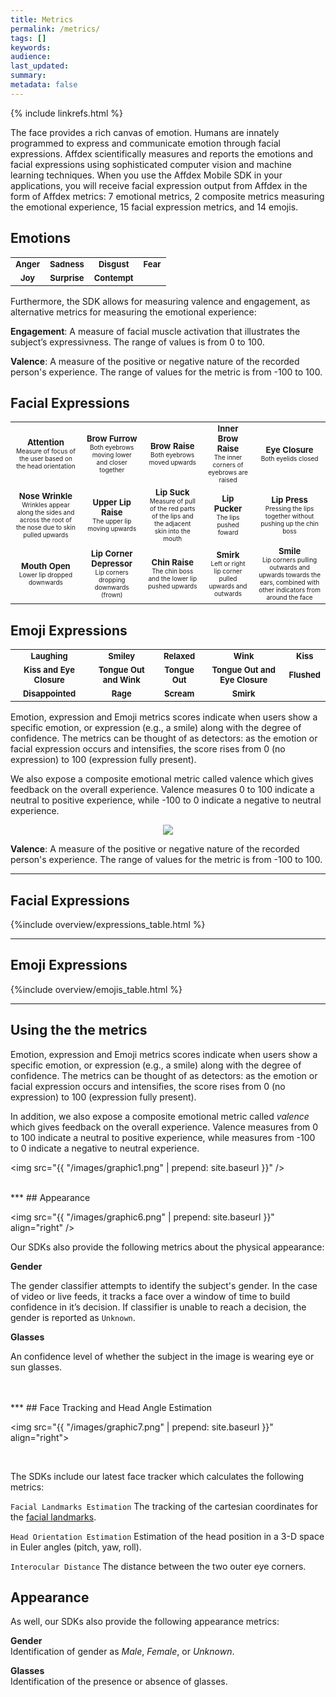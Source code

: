 ```yaml
---
title: Metrics
permalink: /metrics/
tags: []
keywords:
audience:
last_updated:
summary:
metadata: false
---
```

{% include linkrefs.html %}

The face provides a rich canvas of emotion. Humans are innately programmed to express and communicate emotion through facial expressions. Affdex scientifically measures and reports the emotions and facial expressions using sophisticated computer vision and machine learning techniques. When you use the Affdex Mobile SDK in your applications, you will receive facial expression output from Affdex in the form of Affdex metrics: 7 emotional metrics, 2 composite metrics measuring the emotional experience, 15 facial expression metrics, and 14 emojis.

## Emotions

<table border="0">
<tr>
<td><font size="2"><img src="{{ "/images/faces/Anger.jpg" | prepend: site.baseurl }}" | prepend: site.baseurl }}" alt="" title="Anger" align=center>
<center><strong>Anger</strong></center></font></td>
<td><font size="2"><img src="{{ "/images/faces/Sadness.jpg" | prepend: site.baseurl }}" alt="" title="Sadness" align=center>
<center><strong>Sadness</strong></center></font></td>
<td><font size="2"><img src="{{ "/images/faces/Disgust.jpg" | prepend: site.baseurl }}" alt="" title="Disgust" align=center>
<center><strong>Disgust</strong></center></font></td>
<td><font size="2"><img src="{{ "/images/faces/Fear.jpg" | prepend: site.baseurl }}" alt="" title="Fear" align=center>
<center><strong>Fear</strong></center></font></td>
</tr>
<tr>
<td><font size="2"><img src="{{ "/images/faces/Joy.jpg" | prepend: site.baseurl }}" alt="" title="Joy" align=center>
<center><strong>Joy</strong></center></font></td>
<td><font size="2"><img src="{{ "/images/faces/Surprise.jpg" | prepend: site.baseurl }}" alt="" title="Surprise" align=center>
<center><strong>Surprise</strong></center></font></td>
<td><font size="2"><img src="{{ "/images/faces/Contempt.jpg" | prepend: site.baseurl }}" alt="" title="Contempt" align=center>
<center><strong>Contempt</strong></center></font></td>
</tr>
</table>

Furthermore, the SDK allows for measuring valence and engagement, as alternative metrics for measuring the emotional experience:

<strong>Engagement</strong>: A measure of facial muscle activation that illustrates the subject’s expressivness. The range of values is from 0 to 100.

<strong>Valence</strong>: A measure of the positive or negative nature of the recorded person's experience. The range of values for the metric is from -100 to 100.

## Facial Expressions 

<table border="0">
<tr>
<td><font size="2"><img src="{{ "/images/faces/Attention.jpg" | prepend: site.baseurl }}" alt="" title="Attention" align=center>
<center><strong>Attention</strong></center><font size="1">
<center>Measure of focus of the user based on the head orientation</center></font></font></td>
<td><font size="2"><img src="{{ "/images/faces/Brow%20Furrow.jpg" | prepend: site.baseurl }}" alt="" title="Brow Furrow" align=center>
<center><strong>Brow Furrow</strong></center><font size="1">
<center>Both eyebrows moving lower and closer together</center></font></font></td>
<td><font size="2"><img src="{{ "/images/faces/Brow%20Raise.jpg" | prepend: site.baseurl }}" alt="" title="Brow Raise" align=center>
<center><strong>Brow Raise</strong></center><font size="1">
<center>Both eyebrows moved upwards</center></font></font></td>
<td><font size="2"><img src="{{ "/images/faces/Inner%20Brow%20Raise.jpg" | prepend: site.baseurl }}" alt="" title="Inner Brow Raise" align=center>
<center><strong>Inner Brow Raise</strong></center><font size="1">
<center>The inner corners of eyebrows are raised</center></font></font></td>
<td><font size="2"><img src="{{ "/images/faces/Eye%20Closure.jpg" | prepend: site.baseurl }}" alt="" title="Eye Closure" align=center>
<center><strong>Eye Closure</strong></center><font size="1">
<center>Both eyelids closed</center></font></font></td>
</tr>
<tr>
<td><font size="2"><img src="{{ "/images/faces/Nose%20Wrinkle.jpg" | prepend: site.baseurl }}" alt="" title="Nose Wrinkle" align=center>
<center><strong>Nose Wrinkle</strong></center><font size="1">
<center>Wrinkles appear along the sides and across the root of the nose due to skin pulled upwards</center></font></font></td>
<td><font size="2"><img src="{{ "/images/faces/Upper%20Lip%20Raise.jpg" | prepend: site.baseurl }}" alt="" title="Upper Lip Raise" align=center>
<center><strong>Upper Lip Raise</strong></center><font size="1">
<center>The upper lip moving upwards</center></font></font></td>
<td><font size="2"><img src="{{ "/images/faces/Lip%20Suck.jpg" | prepend: site.baseurl }}" alt="" title="Lip Suck" align=center>
<center><strong>Lip Suck</strong></center><font size="1">
<center>Measure of pull of the red parts of the lips and the adjacent skin into the mouth</center></font></font></td>
<td><font size="2"><img src="{{ "/images/faces/Lip%20Pucker.jpg" | prepend: site.baseurl }}" alt="" title="Lip Pucker" align=center>
<center><strong>Lip Pucker</strong></center><font size="1">
<center>The lips pushed foward</center></font></font></td>
<td><font size="2"><img src="{{ "/images/faces/Lip%20Press.jpg" | prepend: site.baseurl }}" alt="" title="Lip Press" align=center>
<center><strong>Lip Press</strong></center><font size="1">
<center>Pressing the lips together without pushing up the chin boss</center></font></font></td>
</tr>
<tr>
<td><font size="2"><img src="{{ "/images/faces/Mouth%20Open.jpg" | prepend: site.baseurl }}" alt="" title="Mouth Open" align=center>
<center><strong>Mouth Open</strong></center><font size="1">
<center>Lower lip dropped downwards</center></font></font></td>
<td><font size="2"><img src="{{ "/images/faces/Lip%20Depressor.jpg" | prepend: site.baseurl }}" alt="" title="Lip Depressor" align=center>
<center><strong>Lip Corner Depressor</strong></center><font size="1">
<center>Lip corners dropping downwards (frown)</center></font></font></td>
<td><font size="2"><img src="{{ "/images/faces/Chin%20Raise.jpg" | prepend: site.baseurl }}" alt="" title="Chin Raise" align=center>
<center><strong>Chin Raise</strong></center><font size="1">
<center>The chin boss and the lower lip pushed upwards</center></font></font></td>
<td><font size="2"><img src="{{ "/images/faces/Smirk.jpg" | prepend: site.baseurl }}" | prepend: site.baseurl }}" alt="" title="Smirk" align=center>
<center><strong>Smirk</strong></center><font size="1">
<center>Left or right lip corner pulled upwards and outwards</center></font></font></td>
<td><font size="2"><img src="{{ "/images/faces/Smile.jpg" | prepend: site.baseurl }}" alt="" title="Smile" align=center>
<center><strong>Smile</strong></center><font size="1">
<center>Lip corners pulling outwards and upwards towards the ears, combined with other indicators from around the face</center></font></font></td>
</tr>
</table>

## Emoji Expressions

<table border="0">
<tr>
<td><font size="2"><center><img src="{{ "/images/emoji/laughing.png" | prepend: site.baseurl }}" alt="" title="Laughing" align=center></center>
<center><strong>Laughing</strong></center></font></td>
<td><font size="2"><center><img src="{{ "/images/emoji/smiley.png" | prepend: site.baseurl }}" alt="" title="Smiley" align=center></center>
<center><strong>Smiley</strong></center></font></td>
<td><font size="2"><center><img src="{{ "/images/emoji/relaxed.png" | prepend: site.baseurl }}" alt="" title="Relaxed" align=center></center>
<center><strong>Relaxed</strong></center></font></td>
<td><font size="2"><center><img src="{{ "/images/emoji/wink.png" | prepend: site.baseurl }}" alt="" title="Wink" align=center></center>
<center><strong>Wink</strong></center></font></td>
<td><font size="2"><center><img src="{{ "/images/emoji/kiss.png" | prepend: site.baseurl }}" alt="" title="Kiss" align=center></center>
<center><strong>Kiss</strong></center></font></td>
</tr>
<tr>
<td><font size="2"><center><img src="{{ "/images/emoji/kissAndEyeClosure.png" | prepend: site.baseurl }}" alt="" title="Kiss and Eye Closure"></center>
<center><strong>Kiss and Eye Closure</strong></center></font></td>
<td><font size="2"><center><img src="{{ "/images/emoji/tongueOutAndWink.png" | prepend: site.baseurl }}" alt="" title="Tongue Out and Wink"></center>
<center><strong>Tongue Out and Wink</strong></center></font></td>
<td><font size="2"><center><img src="{{ "/images/emoji/tongueOut.png" | prepend: site.baseurl }}" alt="" title="Tongue Out"></center>
<center><strong>Tongue Out</strong></center></font></td>
<td><font size="2"><center><img src="{{ "/images/emoji/tongueOutAndEyeClosure.png" | prepend: site.baseurl }}" alt="" title="Tongue Out and Eye Closure"></center>
<center><strong>Tongue Out and Eye Closure</strong></center></font></td>
<td><font size="2"><center><img src="{{ "/images/emoji/flushed.png" | prepend: site.baseurl }}" alt="" title="Flushed"></center>
<center><strong>Flushed</strong></center></font></td>
</tr>
<tr>
<td><font size="2"><center><img src="{{ "/images/emoji/disappointed.png" | prepend: site.baseurl }}" alt="" title="Disappointed"></center>
<center><strong>Disappointed</strong></center></font></td>
<td><font size="2"><center><img src="{{ "/images/emoji/rage.png" | prepend: site.baseurl }}" alt="" title="Rage"></center>
<center><strong>Rage</strong></center></font></td>
<td><font size="2"><center><img src="{{ "/images/emoji/scream.png" | prepend: site.baseurl }}" alt="" title="Scream"></center>
<center><strong>Scream</strong></center></font></td>
<td><font size="2"><center><img src="{{ "/images/emoji/smirk.png" | prepend: site.baseurl }}" alt="" title="Smirk"></center>
<center><strong>Smirk</strong></center></font></td>
</tr>
</table>


Emotion, expression and Emoji metrics scores indicate when users show a specific emotion, or expression (e.g., a smile) along with the degree of confidence. The metrics can be thought of as detectors: as the emotion or facial expression occurs and intensifies, the score rises from 0 (no expression) to 100 (expression fully present). 

We also expose a composite emotional metric called valence which gives feedback on the overall experience. Valence measures 0 to 100 indicate a neutral to positive experience, while -100 to 0 indicate a negative to neutral experience.

<center><img src="{{ "/images/graphic1.png" | prepend: site.baseurl }}"></center>

<strong>Valence</strong>: A measure of the positive or negative nature of the recorded person's experience. The range of values for the metric is from -100 to 100.

***
## Facial Expressions

{%include overview/expressions_table.html %}

***
## Emoji Expressions

{%include overview/emojis_table.html %}

***
## Using the the metrics
Emotion, expression and Emoji metrics scores indicate when users show a specific emotion, or expression (e.g., a smile) along with the degree of confidence. The metrics can be thought of as detectors: as the emotion or facial expression occurs and intensifies, the score rises from 0 (no expression) to 100 (expression fully present).

In addition, we also expose a composite emotional metric called _valence_ which gives feedback on the overall experience. Valence measures from 0 to 100 indicate a neutral to positive experience, while measures from -100 to 0 indicate a negative to neutral experience.

<img src="{{ "/images/graphic1.png" | prepend: site.baseurl }}" />

<br />
***
## Appearance

<img src="{{ "/images/graphic6.png" | prepend: site.baseurl }}" align="right" />

Our SDKs also provide the following metrics about the physical appearance:

**Gender**

The gender classifier attempts to identify the subject's gender. In the case of video or live feeds, it tracks a face over a window of time to build confidence in it’s decision. If classifier is unable to reach a decision, the gender is reported as `Unknown`.


**Glasses**  

An confidence level of whether the subject in the image is wearing eye or sun glasses.  

<br />
<br />
***
## Face Tracking and Head Angle Estimation

<img src="{{ "/images/graphic7.png" | prepend: site.baseurl }}" align="right">

<br />

The SDKs include our latest face tracker which calculates the following metrics:

`Facial Landmarks Estimation`
The tracking of the cartesian coordinates for the [facial landmarks](/fpi/).

`Head Orientation Estimation`
Estimation of the head position in a 3-D space in Euler angles (pitch, yaw, roll).

`Interocular Distance`
The distance between the two outer eye corners.

## Appearance

As well, our SDKs also provide the following appearance metrics:

<strong>Gender</strong>  
Identification of gender as <em>Male</em>, <em>Female</em>, or <em>Unknown</em>.

<strong>Glasses</strong>  
Identification of the presence or absence of glasses.

<br></br>
<br></br>
